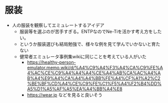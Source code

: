 # 服装

- 人の服装を観察してエミュレートするアイデア
  - 服装等を選ぶのが苦手すぎる。ENTPなのでNe-Tiを活かす考え方をしたい。
  - というか服装選びも結局勉強で、様々な例を見て学んでいかないと育たない
  - 健常者エミュレータ事例集wikiに同じことを考えている人がいた
    - https://healthy-person-emulator.memo.wiki/d/%A4%C9%A4%F3%A4%CA%C9%FE%A4%AC%CE%C9%A4%A4%A4%CE%A4%AB%CA%AC%A4%AB%A4%E9%A4%CA%A4%A4%BB%FE%A4%CF%A1%A2%C2%BE%BF%CD%A4%CE%C9%FE%C1%F5%A4%F2%B4%DD%A5%D1%A5%AF%A5%EA%A4%BB%A4%E8
    - https://wear.jp などを見ると良いそう
